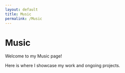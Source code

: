 ```yaml
---
layout: default
title: Music
permalink: /Music
---
```


# Music

Welcome to my Music page!

Here is where I showcase my work and ongoing projects.
